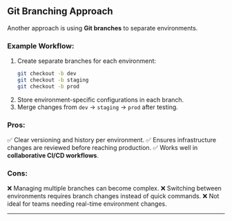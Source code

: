 
## **Git Branching Approach**
Another approach is using **Git branches** to separate environments.

### **Example Workflow:**
1. Create separate branches for each environment:
   ```bash
   git checkout -b dev
   git checkout -b staging
   git checkout -b prod
   ```
2. Store environment-specific configurations in each branch.
3. Merge changes from `dev` → `staging` → `prod` after testing.

### **Pros:**
✅ Clear versioning and history per environment.
✅ Ensures infrastructure changes are reviewed before reaching production.
✅ Works well in **collaborative CI/CD workflows**.

### **Cons:**
❌ Managing multiple branches can become complex.
❌ Switching between environments requires branch changes instead of quick commands.
❌ Not ideal for teams needing real-time environment changes.

---
